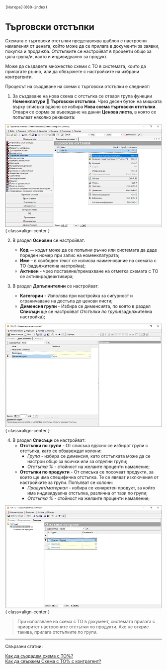 ```{only} html
[Нагоре](000-index)
```

# Търговски отстъпки

Схемата с търговски отстъпки представлява шаблон с настроени намаления от цената, който може да се прилага в документи за заявки, покупка и продажба. 
Отстъпките се настройват в проценти общо за цяла група/и, както и индивидуално за продукт.  

Може да създадете множество схеми с ТО в системата, които да прилагате ръчно, или да обвържете с настройките на избрани контрагенти.

Процесът на създаване на схеми с търговски отстъпки е следният:

 1) За създаване на нова схема с отстъпка се отваря група функции **Номенклатури || Търговски отстъпки**. Чрез десен бутон на мишката върху списъка вдясно се избира **Нова схема търговски отстъпки**. Отваря се форма за въвеждане на данни **Ценова листа**, в
която се попълват няколко реквизита:

![](906-discount-schemes1.png){ class=align-center }

2) В раздел **Основни** се настройват:
    - **Код** — кодът може да се попълни ръчно или системата да даде пореден номер при запис на номенклатурата;
    - **Име** – в свободен текст се изписва наименование на схемата с ТО (задължителна настройка);
    - **Активен** - чрез поставяне/премахване на отметка схемата с ТО се активира/деактивира;

3) В раздел **Допълнителни** се настройват:
    - **Категории** - Използва при настройка за сигурност и ограничаване на достъпа до ценови листи; 
    - **Дименсия групи** - Избира се дименсията, по която в раздел **Списъци** ще се настройват *Отстъпки по групи*(задължителна настройка);

![](906-discount-schemes2.png){ class=align-center }

4) В раздел **Списъци** се настройват:
    - **Отстъпки по групи** - От списъка вдясно се избират групи с отстъпка, като се обзавеждат колони:   
        - *Група* - избира се дименсия, като отстъпката може да се настрои общо за всички или за отделни групи;
        - *Отстъпка %* - стойност на желаите проценти намаление;
    - **Отстъпки по продукти** - От списъка се посочват продукти, за които ще има специфична отстъпка. Те се явяват изключения от настройките за групи. 
Попълват се колони:
        - *Продукт/материал* - избира се конкретен продукт, за който има индивидуална отстъпка, различна от тази по групи;
        - *Отстъпка %* - стойност на желаите проценти намаление;

![](906-discount-schemes3.png){ class=align-center }

> При използване на схема с ТО в документ, системата прилага с приоритет настроените отстъпки по продукти. Ако не открие такива, прилага отстъпките по групи.
___
Свързани статии:

[Как да създадем схема с ТО%?](https://www.unicontsoft.com/cms/node/15)  
[Как да свържем Схема с ТО% с контрагент?](https://www.unicontsoft.com/cms/node/67)